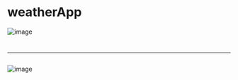 # weatherApp

![image](https://user-images.githubusercontent.com/105870243/220668359-7271fce1-9599-4f68-862f-89ced9770d3c.png)

# <hr>
![image](https://user-images.githubusercontent.com/105870243/220670202-f4d236d4-32d6-41af-ac00-2345abd85f78.png)
